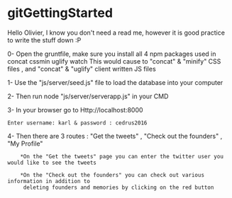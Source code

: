 # gitGettingStarted

Hello Olivier, I know you don't need a read me, however it is good practice to write the stuff down :P

0- 	Open the gruntfile, make sure you install all 4 npm packages used in 
	  concat
	  cssmin
	  uglify
	  watch
	This would cause to "concat" & "minify" CSS files , and "concat" & "uglify" client written JS files 

1-	Use the "js/server/seed.js" file to load the database into your computer

2-	Then run node "js/server/serverapp.js" in your CMD 

3-	In your browser go to Http://localhost:8000

	Enter username: karl & password : cedrus2016

4-	Then there are 3 routes : "Get the tweets" , "Check out the founders" , "My Profile"

		*On the "Get the tweets" page you can enter the twitter user you would like to see the tweets
		
		*On the "Check out the founders" you can check out various information in addition to 
		 deleting founders and memories by clicking on the red button


